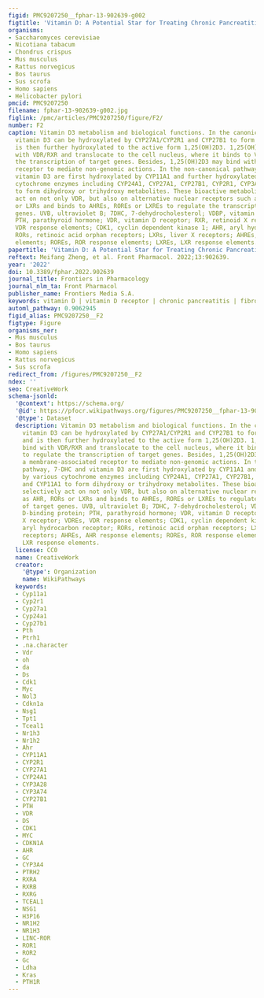 ```yaml
---
figid: PMC9207250__fphar-13-902639-g002
figtitle: 'Vitamin D: A Potential Star for Treating Chronic Pancreatitis'
organisms:
- Saccharomyces cerevisiae
- Nicotiana tabacum
- Chondrus crispus
- Mus musculus
- Rattus norvegicus
- Bos taurus
- Sus scrofa
- Homo sapiens
- Helicobacter pylori
pmcid: PMC9207250
filename: fphar-13-902639-g002.jpg
figlink: /pmc/articles/PMC9207250/figure/F2/
number: F2
caption: Vitamin D3 metabolism and biological functions. In the canonical pathway,
  vitamin D3 can be hydroxylated by CYP27A1/CYP2R1 and CYP27B1 to form 25(OH)D3, and
  is then further hydroxylated to the active form 1,25(OH)2D3. 1,25(OH)2D3 can bind
  with VDR/RXR and translocate to the cell nucleus, where it binds to VDRE to regulate
  the transcription of target genes. Besides, 1,25(OH)2D3 may bind with a membrane-associated
  receptor to mediate non-genomic actions. In the non-canonical pathway, 7-DHC and
  vitamin D3 are first hydroxylated by CYP11A1 and further hydroxylated by various
  cytochrome enzymes including CYP24A1, CYP27A1, CYP27B1, CYP2R1, CYP3A4, and CYP11A1
  to form dihydroxy or trihydroxy metabolites. These bioactive metabolites selectively
  act on not only VDR, but also on alternative nuclear receptors such as AHR, RORs
  or LXRs and binds to AHREs, ROREs or LXREs to regulate the transcription of target
  genes. UVB, ultraviolet B; 7DHC, 7-dehydrocholesterol; VDBP, vitamin D-binding protein;
  PTH, parathyroid hormone; VDR, vitamin D receptor; RXR, retinoid X receptor; VDREs,
  VDR response elements; CDK1, cyclin dependent kinase 1; AHR, aryl hydrocarbon receptor;
  RORs, retinoic acid orphan receptors; LXRs, liver X receptors; AHREs, AHR response
  elements; ROREs, ROR response elements; LXREs, LXR response elements.
papertitle: 'Vitamin D: A Potential Star for Treating Chronic Pancreatitis.'
reftext: Meifang Zheng, et al. Front Pharmacol. 2022;13:902639.
year: '2022'
doi: 10.3389/fphar.2022.902639
journal_title: Frontiers in Pharmacology
journal_nlm_ta: Front Pharmacol
publisher_name: Frontiers Media S.A.
keywords: vitamin D | vitamin D receptor | chronic pancreatitis | fibrosis | inflammation
automl_pathway: 0.9062945
figid_alias: PMC9207250__F2
figtype: Figure
organisms_ner:
- Mus musculus
- Bos taurus
- Homo sapiens
- Rattus norvegicus
- Sus scrofa
redirect_from: /figures/PMC9207250__F2
ndex: ''
seo: CreativeWork
schema-jsonld:
  '@context': https://schema.org/
  '@id': https://pfocr.wikipathways.org/figures/PMC9207250__fphar-13-902639-g002.html
  '@type': Dataset
  description: Vitamin D3 metabolism and biological functions. In the canonical pathway,
    vitamin D3 can be hydroxylated by CYP27A1/CYP2R1 and CYP27B1 to form 25(OH)D3,
    and is then further hydroxylated to the active form 1,25(OH)2D3. 1,25(OH)2D3 can
    bind with VDR/RXR and translocate to the cell nucleus, where it binds to VDRE
    to regulate the transcription of target genes. Besides, 1,25(OH)2D3 may bind with
    a membrane-associated receptor to mediate non-genomic actions. In the non-canonical
    pathway, 7-DHC and vitamin D3 are first hydroxylated by CYP11A1 and further hydroxylated
    by various cytochrome enzymes including CYP24A1, CYP27A1, CYP27B1, CYP2R1, CYP3A4,
    and CYP11A1 to form dihydroxy or trihydroxy metabolites. These bioactive metabolites
    selectively act on not only VDR, but also on alternative nuclear receptors such
    as AHR, RORs or LXRs and binds to AHREs, ROREs or LXREs to regulate the transcription
    of target genes. UVB, ultraviolet B; 7DHC, 7-dehydrocholesterol; VDBP, vitamin
    D-binding protein; PTH, parathyroid hormone; VDR, vitamin D receptor; RXR, retinoid
    X receptor; VDREs, VDR response elements; CDK1, cyclin dependent kinase 1; AHR,
    aryl hydrocarbon receptor; RORs, retinoic acid orphan receptors; LXRs, liver X
    receptors; AHREs, AHR response elements; ROREs, ROR response elements; LXREs,
    LXR response elements.
  license: CC0
  name: CreativeWork
  creator:
    '@type': Organization
    name: WikiPathways
  keywords:
  - Cyp11a1
  - Cyp2r1
  - Cyp27a1
  - Cyp24a1
  - Cyp27b1
  - Pth
  - Ptrh1
  - .na.character
  - Vdr
  - oh
  - da
  - Ds
  - Cdk1
  - Myc
  - Nol3
  - Cdkn1a
  - Nsg1
  - Tpt1
  - Tceal1
  - Nr1h3
  - Nr1h2
  - Ahr
  - CYP11A1
  - CYP2R1
  - CYP27A1
  - CYP24A1
  - CYP3A28
  - CYP3A74
  - CYP27B1
  - PTH
  - VDR
  - DS
  - CDK1
  - MYC
  - CDKN1A
  - AHR
  - GC
  - CYP3A4
  - PTRH2
  - RXRA
  - RXRB
  - RXRG
  - TCEAL1
  - NSG1
  - H3P16
  - NR1H2
  - NR1H3
  - LINC-ROR
  - ROR1
  - ROR2
  - Gc
  - Ldha
  - Kras
  - PTH1R
---
```

